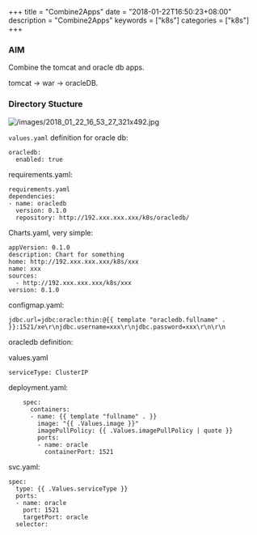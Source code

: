 +++
title = "Combine2Apps"
date = "2018-01-22T16:50:23+08:00"
description = "Combine2Apps"
keywords = ["k8s"]
categories = ["k8s"]
+++
### AIM
Combine the tomcat and oracle db apps.    

tomcat -> war -> oracleDB.    

### Directory Stucture

![/images/2018_01_22_16_53_27_321x492.jpg](/images/2018_01_22_16_53_27_321x492.jpg)

`values.yaml` definition for oracle db:    

```
oracledb:
  enabled: true
```

requirements.yaml:    

```
requirements.yaml 
dependencies:
- name: oracledb
  version: 0.1.0
  repository: http://192.xxx.xxx.xxx/k8s/oracledb/
```

Charts.yaml, very simple:    

```
appVersion: 0.1.0
description: Chart for something
home: http://192.xxx.xxx.xxx/k8s/xxx
name: xxx
sources:
  - http://192.xxx.xxx.xxx/k8s/xxx
version: 0.1.0
```
configmap.yaml:    

```
jdbc.url=jdbc:oracle:thin:@{{ template "oracledb.fullname" . }}:1521/xe\r\njdbc.username=xxx\r\njdbc.password=xxx\r\n\r\n
```

oracledb definition:    

values.yaml

```
serviceType: ClusterIP
```

deployment.yaml:    

```
    spec:
      containers:
      - name: {{ template "fullname" . }}
        image: "{{ .Values.image }}"
        imagePullPolicy: {{ .Values.imagePullPolicy | quote }}
        ports:
        - name: oracle
          containerPort: 1521

```
svc.yaml:    

```
spec:
  type: {{ .Values.serviceType }}
  ports:
  - name: oracle
    port: 1521
    targetPort: oracle
  selector:
```
